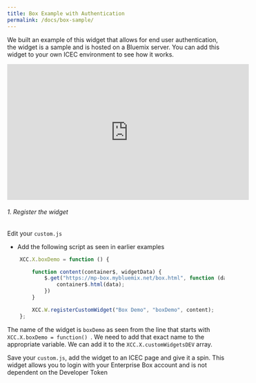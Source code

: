 ```yaml
---
title: Box Example with Authentication
permalink: /docs/box-sample/
---
```


<a name="top"/>

We built an example of this widget that allows for end user authentication, the widget is a sample and is hosted on a Bluemix server.  You can add this widget to your own ICEC environment to see how it works.  


<iframe width="560" height="315" src="https://www.youtube.com/embed/Ynvr8SZx6Nw?rel=0" frameborder="0" allow="autoplay; encrypted-media" allowfullscreen></iframe>

###### 1. Register the widget

Edit your `custom.js`

- Add the following script as seen in earlier examples

```javascript
	XCC.X.boxDemo = function () {

		function content(container$, widgetData) {
			$.get("https://mp-box.mybluemix.net/box.html", function (data) {
				container$.html(data);
			})
		}

		XCC.W.registerCustomWidget("Box Demo", "boxDemo", content);
	};
```

The name of the widget is `boxDemo` as seen from the line that starts with `XCC.X.boxDemo = function() `.  We need to add that exact name to the appropriate variable.  We can add it to the `XCC.X.customWidgetsDEV` array.
<br/>

Save your `custom.js`, add the widget to an ICEC page and give it a spin.  This widget allows you to login with your Enterprise Box account and is not dependent on the Developer Token

<br/>




